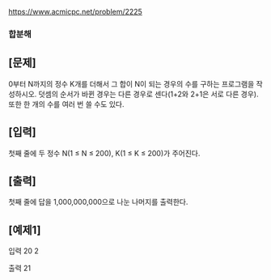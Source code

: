 https://www.acmicpc.net/problem/2225

### 합분해

## [문제]

0부터 N까지의 정수 K개를 더해서 그 합이 N이 되는 경우의 수를 구하는 프로그램을 작성하시오.
덧셈의 순서가 바뀐 경우는 다른 경우로 센다(1+2와 2+1은 서로 다른 경우). 또한 한 개의 수를 여러 번 쓸 수도 있다.

## [입력]

첫째 줄에 두 정수 N(1 ≤ N ≤ 200), K(1 ≤ K ≤ 200)가 주어진다.

## [출력]

첫째 줄에 답을 1,000,000,000으로 나눈 나머지를 출력한다.

## [예제1]

입력
	20 2

출력 
	21
